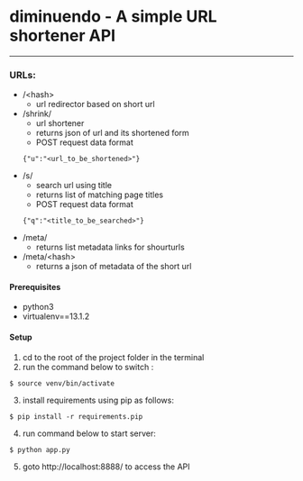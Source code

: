 # diminuendo - A simple URL shortener API
---

### URLs:
- /&lt;hash&gt;
    - url redirector based on short url
- /shrink/
    - url shortener
    - returns json of url and its shortened form
    - POST request data format 
    ```
    {"u":"<url_to_be_shortened>"}
    ```
- /s/
    - search url using title
    - returns list of matching page titles
    - POST request data format 
    ```
    {"q":"<title_to_be_searched>"}
    ```
- /meta/
    - returns list metadata links for shourturls
- /meta/&lt;hash&gt;
    - returns a json of metadata of the short url

#### Prerequisites

- python3
- virtualenv==13.1.2

#### Setup

1. cd to the root of the project folder in the terminal 
2. run the command below to switch :
```
$ source venv/bin/activate
```
3. install requirements using pip as follows:
```
$ pip install -r requirements.pip 
```
4. run command below to start server:
```
$ python app.py 
```
5. goto http://localhost:8888/ to access the API
    
    
